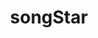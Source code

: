 ---
home: true
title: songStar
description: 前台端茶师
component: home
bgimg: ./my-blog/docs/bg.jpeg
nav:
  - text: 博客
    link: /blog/
  - text: github
    link: https://github.com/songStar0904
  - text: 关于我
    link: /about/
---